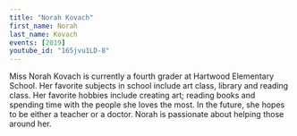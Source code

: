 ```yaml
---
title: "Norah Kovach"
first_name: Norah
last_name: Kovach
events: [2019]
youtube_id: "165jvu1LD-8"
---
```


Miss Norah Kovach is currently a fourth grader at Hartwood Elementary School. Her favorite subjects in school include art class, library and reading class. Her favorite hobbies include creating art; reading books and spending time with the people she loves the most. In the future, she hopes to be either a teacher or a doctor. Norah is passionate about helping those around her.
